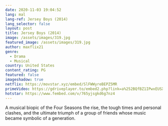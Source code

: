 ```yaml
---
date: 2020-11-03 19:04:52
lang: mal
lang-ref: Jersey Boys (2014)
lang_selector: false
layout: post
title: Jersey Boys (2014)
image: /assets/images/319.jpg
featured_image: /assets/images/319.jpg
author: maxflix21
genre:
  - Drama
  - Musical
country: United States
content_rating: PG
featured: false
imageshadow: true
netflix: https://movstar.xyz/embed/SlFWWyreBEPZ5MR
primeVideo: https://gdriveplayer.to/embed2.php?link=a%252BQfBZ1IPwxEUSXbdLm%252FDAu236spMzAHP7u4rVBtpBJJUQ%252BS82uIuaq9QoKpH5YNWugIe1wp%252F%252F6Uo%252FmBSA6Q8LEH1ypNUJXeBAhaWDFLGh16TdW6VgpiDWJIF%252F5RM1YZuqZQUhDPwvNCm5tRY9%252BBm%252FH063g9%252BaM7%252BNRz%252BdvgDCiVSMyPxgP1vKGoKXiPsIUW0%253D
hotstar: https://www.fembed.com/v/765yjsgkd6g7nz4
---
```

A musical biopic of the Four Seasons the rise, the tough times and personal clashes, and the ultimate triumph of a group of friends whose music became symbolic of a generation.